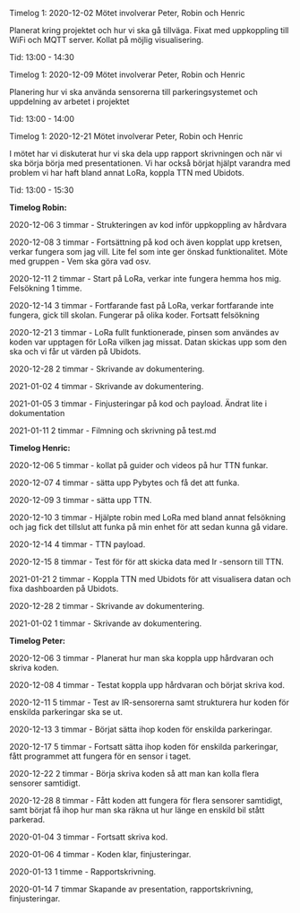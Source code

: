 Timelog 1: 2020-12-02
Mötet involverar Peter, Robin och Henric

Planerat kring projektet och hur vi ska gå tillväga. Fixat med uppkoppling till WiFi och MQTT server. Kollat på möjlig visualisering.

Tid: 13:00 - 14:30

Timelog 1: 2020-12-09
Mötet involverar Peter, Robin och Henric

Planering hur vi ska använda sensorerna till parkeringsystemet och uppdelning av arbetet i projektet

Tid: 13:00 - 14:00

Timelog 1: 2020-12-21
Mötet involverar Peter, Robin och Henric

I mötet har vi diskuterat hur vi ska dela upp rapport skrivningen och när vi ska börja börja med presentationen. Vi har också börjat hjälpt varandra med problem vi har haft bland annat LoRa, koppla TTN med Ubidots.

Tid: 13:00 - 15:30




**Timelog Robin:**


2020-12-06 3 timmar - Strukteringen av kod inför uppkoppling av hårdvara

2020-12-08 3 timmar - Fortsättning på kod och även kopplat upp kretsen, verkar fungera som jag vill. Lite fel som inte ger önskad funktionalitet. Möte med gruppen - Vem ska göra vad osv.

2020-12-11 2 timmar - Start på LoRa, verkar inte fungera hemma hos mig. Felsökning 1 timme.

2020-12-14 3 timmar - Fortfarande fast på LoRa, verkar fortfarande inte fungera, gick till skolan. Fungerar på olika koder. Fortsatt felsökning

2020-12-21 3 timmar - LoRa fullt funktionerade, pinsen som användes av koden var upptagen för LoRa vilken jag missat. Datan skickas upp som den ska och vi får ut värden på Ubidots.

2020-12-28 2 timmar - Skrivande av dokumentering.

2021-01-02 4 timmar - Skrivande av dokumentering.

2021-01-05 3 timmar - Finjusteringar på kod och payload. Ändrat lite i dokumentation

2021-01-11 2 timmar - Filmning och skrivning på test.md


**Timelog Henric:**

2020-12-06 5 timmar - kollat på guider och videos på hur TTN funkar.

2020-12-07 4 timmar - sätta upp Pybytes och få det att funka.

2020-12-09 3 timmar - sätta upp TTN.

2020-12-10 3 timmar - Hjälpte robin med LoRa med bland annat felsökning och jag fick det tillslut att funka på min enhet för att sedan kunna gå vidare.

2020-12-14 4 timmar - TTN payload.

2020-12-15 8 timmar - Test för för att skicka data med Ir -sensorn till TTN.

2021-01-21 2 timmar - Koppla TTN med Ubidots för att visualisera datan och fixa dashboarden på Ubidots.

2020-12-28 2 timmar - Skrivande av dokumentering.

2021-01-02 1 timmar - Skrivande av dokumentering.

**Timelog Peter:**

2020-12-06 3 timmar - Planerat hur man ska koppla upp hårdvaran och skriva koden.

2020-12-08 4 timmar - Testat koppla upp hårdvaran och börjat skriva kod.

2020-12-11 5 timmar - Test av IR-sensorerna samt strukturera hur koden för enskilda parkeringar ska se ut.

2020-12-13 3 timmar - Börjat sätta ihop koden för enskilda parkeringar.

2020-12-17 5 timmar - Fortsatt sätta ihop koden för enskilda parkeringar, fått programmet att fungera för en sensor i taget.

2020-12-22 2 timmar - Börja skriva koden så att man kan kolla flera sensorer samtidigt.

2020-12-28 8 timmar - Fått koden att fungera för flera sensorer samtidigt, samt börjat få ihop hur man ska räkna ut hur länge en enskild bil stått parkerad.

2020-01-04 3 timmar - Fortsatt skriva kod.

2020-01-06 4 timmar - Koden klar, finjusteringar.

2020-01-13 1 timme - Rapportskrivning.

2020-01-14 7 timmar Skapande av presentation, rapportskrivning, finjusteringar.




